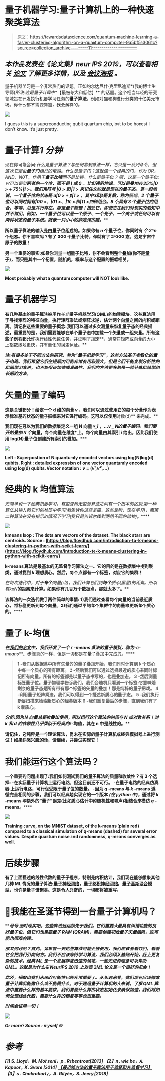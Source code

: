 # 量子机器学习:量子计算机上的一种快速聚类算法

> 原文：<https://towardsdatascience.com/quantum-machine-learning-a-faster-clustering-algorithm-on-a-quantum-computer-9a5bf5a3061c?source=collection_archive---------11----------------------->

## *本作品发表在《论文集》****neur IPS 2019****，可以查看相关* [*论文*](http://papers.nips.cc/paper/8667-q-means-a-quantum-algorithm-for-unsupervised-machine-learning.pdf) *了解更多详情，以及* [*会议海报*](https://drive.google.com/open?id=1bi-K4-rbiwt_Nvv7PcxasW2iJxHCoPUr) *。*

量子机器学习是一个非常热门的话题。正如约尔达尼什·克里尼迪斯*(我的博士生导师)*所说:这是量子计算中**【最被夸大和低估】** 的话题。这个相当年轻的研究领域旨在开发执行机器学习任务的**量子算法**，例如对猫和狗进行分类的十亿美元市场。你什么都不需要知道，我会解释的。

![](img/d3ba8ed44c3b8878352d6c677d4cfb8e.png)

I guess this is a superconducting qubit quantum chip, but to be honest I don’t know. It’s just pretty.

# 量子计算*1 分钟*

现在你可能会问:*什么是量子算法？与任何常规算法一样，它只是一系列命令，但这次它是由**量子门**组成的电路。*什么是量子门？*这就像一个经典的门，作为 OR，AND，NOT，作用于**量子比特**而不是比特。*什么是量子位？* 嗯，这是一个量子位:它可以是和**两者的一个位，而不是 **1 或 0** 。比如通俗地说，可以是叠加态 25%|0 > + 75%|1 >。我们用符号 **|0 >** 和 **|1 >** 来记住这些就是现在的量子态。更一般地说，一个量子位的状态是 **⍺|0 > + β|1 >** ，其中⍺和β是复数，称为**振幅**。**2 个量子位可以同时拥有|00 >、|01 >、|10 >和|11 >四种组合。8 个具有 3 个量子位的组合，等等，总是并行存在。那是量子物理！接受它，即使它在我们对现实的感知中并不常见。例如，一个量子位可以是一个原子、一个光子、一个离子或任何可以有两种状态的量子系统。就像一只小小的[薛定谔的猫](https://www.youtube.com/watch?v=IOYyCHGWJq4)。*****

**所以量子算法的输入是由量子位组成的。如果你有 ***n*** 个量子位，你同时有 ***个 2^n*** 个组态。你不喜欢吗？有了 300 个量子比特，你就有了 2^300 态，这是宇宙中原子的数量！**

**另一个重要的事实:如果你**测量**一组量子比特，你不会看到整个叠加(你不是量子)，而只是其中一个配置，随机的，概率与这个配置的振幅相关。**

**![](img/e04ac82083cccb0e273ac73a8d585553.png)**

**Most probably what a quantum computer will NOT look like.**

# **量子机器学习**

**有几种基本的量子算法被用作**长期**量子机器学习(QML)的构建模块。这些算法用于寻找矩阵的特征向量，执行矩阵乘法或矩阵求逆，估计两个向量之间的内积或距离。请记住这些重要的量子概念:我们可以通过多次测量来恢复量子态的经典描述，最重要的是，我们需要能够在单个量子态中加载一个矢量或一组矢量。所有这些子例程都允许**执行线性代数任务，并证明了加速**，通常在矩阵或向量的大小上指数级地更快，并有量化的误差保证。**

***注:有很多关于不同方法的研究，称为“量子机器学习”，这些方法基于参数化的量子电路。我们希望它们在短期内可能非常有用和强大，但是它们不能复制分析性的机器学习算法，也不能保证加速或准确性。我们的方法更多的是一种计算机科学和长期的方法。***

# **矢量的量子编码**

**这是关键部分！给定一个 d 维的向量 ***v*** ，我们可以通过使用它的每个分量作为表示标准基的状态的量子振幅来对它进行编码。这可以仅使用**对数(d)** 来完成。**

**我们现在可以为我们的数据集定义一组 **N** 向量 ***v_1*** ，…***v _ N****的量子编码。我们要开始叠加 N 个*向量，每个向量在维度*上。每个向量由其索引 ***i*** 给出，因此我们使用 **log(N)** 量子位创建所有索引的叠加。*****

****![](img/7498fbfbccd1eff091fffee4ea5ab33e.png)****

****Left : Superpostion of N quantumly encoded vectors using log(N)log(d) qubits. Right : detailed expression of one vector quantumly encoded using log(d) qubits. Vector notation : ***v*** = (*v¹*,*v²*,…)****

# ****经典的 k 均值算法****

****先简单说一下经典机器学习。有监督和无监督算法之间有一个根本的区别:第一种算法从输入和它们的标签中学习*(我告诉你这些是猫，这些是狗，现在学习)*，而第二种算法在没有指示的情况下学习*(我只是告诉你找到两组不同的动物)*。****

****![](img/5f9389c22ea9bc26846270fe646f22e6.png)****

****kmeans loop : The dots are vectors of the dataset. The black stars are centroids. Source : [https://blog.floydhub.com/introduction-to-k-means-clustering-in-python-with-scikit-learn/](https://blog.floydhub.com/introduction-to-k-means-clustering-in-python-with-scikit-learn/)****

****k-means 算法是最基本的无监督学习算法之一。它的目的是**在数据集中找到聚类**，通过找到 ***k*** 理想质心。然后，每个点都有一个标签，对应它的集群！****

****在每次迭代中，对于**每个**向量*(点)*，我们计算它们到**每个**质心*(黑星)*的距离。所以有***k*x*N***的距离来计算。如果你有几百万个数据点，那就太多了。****

****该算法的一次迭代做了两件简单的事情:
1)我们通过查看每个向量的当前最近质心，将标签更新到每个**向量。2)我们通过平均每个集群中的向量来更新每个**质心的**。******

# ****量子 k-均值****

****在[我们的论文](https://arxiv.org/abs/1812.03584)中，我们开发了一个 *k* -means 算法的量子模拟，称为***-q-means***。步骤真的一样，但是一切都是在量子叠加中完成的。****

> ****1 -我们从数据集中所有矢量的**的量子叠加开始，我们同时计算到 k 个质心中每一个质心的所有距离**。
> 2 -然后我们可以**通过选择最近的质心来同时标记所有向量**。所有的标签都是以量子态书写的，也是叠加态。
> 3 -然后**测量标签量子位**。量子物理学告诉我们，我们会随机只看到一个标签:它意味着剩余的量子态是**所有带有那个标签**的矢量的叠加！那是纯粹的量子把戏。
> 4 -利用量子矩阵乘法，我们可以得到一个描述**新质心**的量子态。
> 5 -我们执行断层扫描来**检索**新质心的经典版本
> 6 -我们重复最后的步骤，直到我们有了 **k** 新质心。****

****分析:因为 ***N*** 向量总是被叠加使用，所以运行这个算法**的时间与 N** 成对数关系！对 *k* 和 d 的依赖性几乎类似于经典的*k*-均值，其在 n 中是线性的。****

****请记住，这纯粹是一个理论算法，尚未在实际的量子计算机或经典模拟器上进行测试！如果你感兴趣的话，请继续，并尝试实现它！****

# ****我们能运行这个算法吗？****

****一个重要的问题出现了:我们如何测试我们的量子算法的质量和收敛性？有 3 个选择:
-在**实际量子计算机**上运行电路，但这目前还不可行。
-在量子电路的**经典仿真器** **上运行电路，可行但受限于量子位的数量。
-因为 *q* -means 与 *k* -means 遵循完全相同的步骤，我们可以**经典地实现它的一个版本** *(在 python 中)*，通过将 *k* -means 与额外的“量子”误差(比如质心估计中的随机性和噪声)相结合来模仿 *q* -means。******

****![](img/e480f87179b93b074209113db453a84e.png)****

****Training curve, on the MNIST dataset, of the k-means (plain red) compared to a classical simulation of q-means (dashed) for several error values. Despite quantum noise and randomness, q-means converges as well.****

# ****后续步骤****

****有了上面描述的线性代数的量子子程序，特别是内积估计，我们现在能够想象其他几种 ML 情况的量子算法:[量子神经网络](https://arxiv.org/abs/1812.03089)，[量子卷积神经网络](https://arxiv.org/abs/1911.01117)，[量子高斯混合模型](https://arxiv.org/abs/1908.06657)，也许是量子谱聚类。这是令人兴奋的，一切都将被重写。****

# ****🎄我能在圣诞节得到一台量子计算机吗？****

*****号*号
面对现实吧，这些算法远远领先于我们。它们需要大量具有纠错功能的良好量子位，但它们也需要量子 RAM (QRAM)，需要创建初始量子矢量编码，这可能也很难构建。****

*****那又何必呢？首先，如果有一天这些算法可能会被使用，我们应该看看它们，看看它会把我们引向何方。我们不应该等待学习算法，我们必须从基础开始，赶上更复杂的技术。经典 ML 是一个发展非常迅速的领域，一些先进的理念可以帮助 QML。这就是为什么在 *NeurIPS 2019* 上发表 QML 论文是一个很好的机会！*****

***此外，描绘出我们未来的可能性已经非常重要了。从长远来看，我们现在应该探索量子计算机能做什么或不能做什么。对于建造量子计算机的人来说，了解 QML 算法中需要什么样的基本要求，我们需要什么样的状态初始化来确保加速，我们将如何处理线性代数，需要什么样的精度等等也很重要。***

***时间会证明一切！***

***![](img/47e27b33149fe07fcb7e61d31d166c87.png)***

***Or more? Source : myself ©***

# ***参考***

***[1] S. Lloyd，M. Mohseni，p . Rebentrost[2013]
 [](https://arxiv.org/abs/1307.0411) 【2】n . wie be，A. Kapoor，K. Svore [2014]
[【最近邻方法的量子算法用于监督和非监督学习】](http://arxiv.org/abs/1401.2142)
【3】s . Chakraborty，A. Gilyén，S. Jeery [2018]***